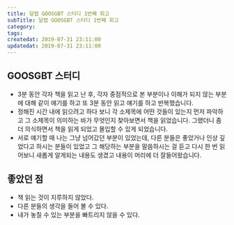 ```yaml
---
title: 달랩 GOOSGBT 스터디 1번째 회고
subTitle: 달랩 GOOSGBT 스터디 1번째 회고
category: 
tags: 
createdat: 2019-07-31 23:11:00
updatedat: 2019-07-31 23:11:00
---
```


## GOOSGBT 스터디

* 3분 동안 각자 책을 읽고 난 후, 각자 중점적으로 본 부분이나 이해가 되지 않는 부분에 대해 같이 얘기를 하고 또 3분 동안 읽고 얘기를 하고 반복했습니다.
* 정해진 시간 내에 읽으려고 하다 보니 각 소제목에 어떤 것들이 있는지 먼저 파악하고 그 소제목이 의미하는 바가 무엇인지 찾아보면서 책을 읽었습니다. 그랬더니 좀 더 의식하면서 책을 읽게 되었고 몰입할 수 있게 되었습니다.
* 서로 얘기할 때 나는 그냥 넘어갔던 부분이 있었는데, 다른 분들은 좋았거나 인상 깊었다고 하시는 분들이 있었고 그 해당하는 부분을 말씀하시는 걸 듣고 다시 한 번 읽어보니 새롭게 알게되는 내용도 생겼고 내용이 머리에 더 잘들어왔습니다.

## 좋았던 점

* 책 읽는 것이 지루하지 않았다.
* 다른 분들의 생각을 들어 볼 수 있다.
* 내가 놓칠 수 있는 부분을 빠트리지 않을 수 있다.
